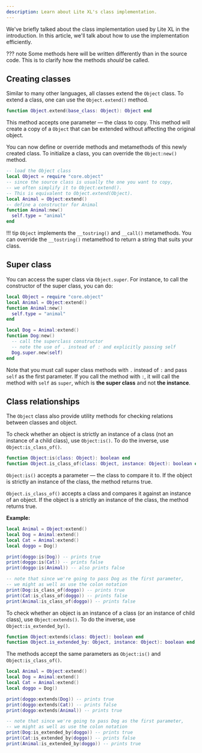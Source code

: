 ```yaml
---
description: Learn about Lite XL's class implementation.
---
```


We've briefly talked about the class implementation used by Lite XL
in the introduction.
In this article, we'll talk about how to use the implementation
efficiently.

??? note
    Some methods here will be written differently than in
    the source code.
    This is to clarify how the methods _should_ be called.

## Creating classes

Similar to many other languages, all classes extend the `Object` class.
To extend a class, one can use the `Object.extend()` method.

```lua
function Object.extend(base_class: Object): Object end
```

This method accepts one parameter — the class to copy.
This method will create a copy of a `Object` that can
be extended without affecting the original object.

You can now define or override methods and metamethods of this
newly created class.
To initialize a class, you can override the `Object:new()` method.

```lua
-- load the Object class
local Object = require "core.object"
-- since the source class is usually the one you want to copy,
-- we often simplify it to Object:extend().
-- This is equivalent to Object.extend(Object).
local Animal = Object:extend()
-- define a constructor for Animal
function Animal:new()
  self.type = "animal"
end
```

!!! tip
    `Object` implements the `__tostring()` and `__call()` metamethods.
    You can override the `__tostring()` metamethod to return a string
    that suits your class.

## Super class

You can access the super class via `Object.super`.
For instance, to call the constructor of the super class, you can do:

```lua
local Object = require "core.object"
local Animal = Object:extend()
function Animal:new()
  self.type = "animal"
end

local Dog = Animal:extend()
function Dog:new()
  -- call the superclass constructor
  -- note the use of . instead of : and explicitly passing self
  Dog.super.new(self)
end
```

Note that you must call super class methods with `.` instead of `:`
and pass `self` as the first parameter.
If you call the method with `:`, it will call the method with `self`
as `super`, which is **the super class** and not **the instance**.

## Class relationships

The `Object` class also provide utility methods for checking relations
between classes and object.

To check whether an object is strictly an instance of a class
(not an instance of a child class),
use `Object:is()`.
To do the inverse, use `Object:is_class_of()`.

```lua
function Object:is(class: Object): boolean end
function Object.is_class_of(class: Object, instance: Object): boolean end
```

`Object:is()` accepts a parameter — the class to compare it to.
If the object is strictly an instance of the class,
the method returns true.

`Object.is_class_of()` accepts a class and compares it against
an instance of an object.
If the object is a strictly an instance of the class,
the method returns true.

**Example:**

```lua
local Animal = Object:extend()
local Dog = Animal:extend()
local Cat = Animal:extend()
local doggo = Dog()

print(doggo:is(Dog)) -- prints true
print(doggo:is(Cat)) -- prints false
print(doggo:is(Animal)) -- also prints false

-- note that since we're going to pass Dog as the first parameter,
-- we might as well as use the colon notation
print(Dog:is_class_of(doggo)) -- prints true
print(Cat:is_class_of(doggo)) -- prints false
print(Animal:is_class_of(doggo)) -- prints false
```

To check whether an object is an instance of a class
(or an instance of child class), use `Object:extends()`.
To do the inverse, use `Object:is_extended_by()`.

```lua
function Object:extends(class: Object): boolean end
function Object.is_extended_by: Object, instance: Object): boolean end
```

The methods accept the same parameters as `Object:is()`
and `Object:is_class_of()`.

```lua
local Animal = Object:extend()
local Dog = Animal:extend()
local Cat = Animal:extend()
local doggo = Dog()

print(doggo:extends(Dog)) -- prints true
print(doggo:extends(Cat)) -- prints false
print(doggo:extends(Animal)) -- prints true

-- note that since we're going to pass Dog as the first parameter,
-- we might as well as use the colon notation
print(Dog:is_extended_by(doggo)) -- prints true
print(Cat:is_extended_by(doggo)) -- prints false
print(Animal:is_extended_by(doggo)) -- prints true
```